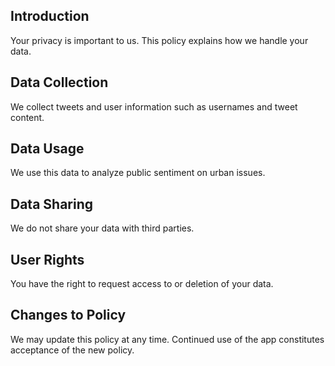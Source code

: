 ## Introduction
Your privacy is important to us. This policy explains how we handle your data.

## Data Collection
We collect tweets and user information such as usernames and tweet content.

## Data Usage
We use this data to analyze public sentiment on urban issues.

## Data Sharing
We do not share your data with third parties.

## User Rights
You have the right to request access to or deletion of your data.

## Changes to Policy
We may update this policy at any time. Continued use of the app constitutes acceptance of the new policy.